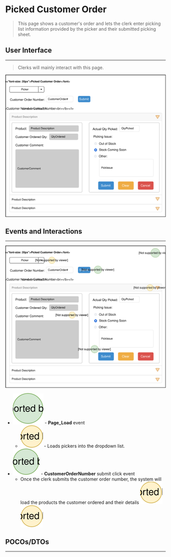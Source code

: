 # Picked Customer Order
> This page shows a customer's order and lets the clerk enter picking list information provided by the picker and their submitted picking sheet.

## User Interface
---
> Clerks will mainly interact with this page.

![](img/GroceryList.svg)

## Events and Interactions
---

![](img/GroceryListEvents.svg)

 - ![](img/1.svg) - **Page_Load** event
    - ![](img/A.svg) - Loads pickers into the dropdown list.
 - ![](img/2.svg) - **CustomerOrderNumber** submit click event
    - Once the clerk submits the customer order number, the system will load the products the customer ordered and their details ![](img/B.svg) ![](img/C.svg)

## POCOs/DTOs
---
